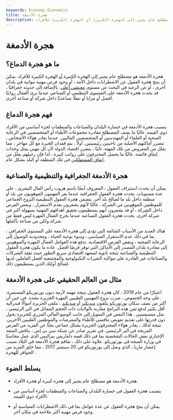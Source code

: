 ```yaml
---
keywords: Economy,Economics
title: هجرة الأدمغة
description: هجرة الأدمغة هو مصطلح عام يشير إلى الهجرة الكبيرة أو الهجرة الكبيرة للأفراد.
---
```


# هجرة الأدمغة
## ما هو هجرة الدماغ؟

هجرة الأدمغة هو مصطلح عام يشير إلى الهجرة الكبيرة [أو](/emigration) الهجرة الكبيرة للأفراد. يمكن أن ينتج هجرة العقول عن الاضطرابات داخل الأمة ، أو وجود فرص مهنية مواتية في بلدان أخرى ، أو عن الرغبة في البحث عن مستوى [معيشي أعلى](/standard-of-living). بالإضافة إلى حدوثه جغرافيًا ، قد يحدث هجرة الأدمغة على المستوى التنظيمي أو الصناعي عندما يرى العمال رواتبًا أفضل أو مزايا أو تنقلًا تصاعديًا داخل شركة أو صناعة أخرى.

## فهم هجرة الدماغ

يتسبب هجرة الأدمغة في خسارة البلدان والصناعات والمنظمات لجزء أساسي من الأفراد ذوي القيمة. غالبًا ما يصف المصطلح مغادرة مجموعات الأطباء أو المتخصصين في الرعاية الصحية أو العلماء أو المهندسين أو المتخصصين الماليين. عندما يغادر هؤلاء الأشخاص ، تتضرر أماكنهم الأصلية من ناحيتين رئيسيتين. أولاً ، يتم فقدان الخبرة مع كل مهاجر ، مما يقلل من المعروض من تلك المهنة. ثانيًا ، يتضرر اقتصاد الدولة لأن كل مهني يمثل وحدات إنفاق فائضة. غالبًا ما يحصل المحترفون على رواتب كبيرة ، لذا فإن رحيلهم يقلل من [إنفاق المستهلكين](/consumer-spending) في تلك المنطقة أو البلد بشكل عام.

## هجرة الأدمغة الجغرافية والتنظيمية والصناعية

يمكن أن يحدث استنزاف العقول ، المعروف أيضًا باسم هروب رأس المال البشري ، على عدة مستويات. يحدث هجرة العقول الجغرافية عندما يفر المهنيون الموهوبون من بلد أو منطقة داخل بلد ما لصالح بلد آخر. يتضمن هجرة العقول التنظيمية النزوح الجماعي للموظفين الموهوبين من الشركة ، غالبًا لأنهم يشعرون بعدم الاستقرار ، ونقص الفرص داخل الشركة ، أو قد يشعرون أنهم يستطيعون تحقيق أهدافهم المهنية بسهولة أكبر في شركة أخرى. يحدث هجرة العقول الصناعية عندما يخرج العمال المهرة ليس فقط من شركة ولكن من صناعة بأكملها.

هناك العديد من الأسباب الشائعة التي تؤدي إلى هجرة الأدمغة على المستوى الجغرافي ، بما في ذلك عدم الاستقرار السياسي ، وسوء نوعية الحياة ، ومحدودية الوصول إلى الرعاية الصحية ، ونقص الفرص الاقتصادية. تدفع هذه العوامل العمال المهرة والموهوبين إلى مغادرة بلدان المصدر إلى الأماكن التي توفر فرصًا أفضل. عادة ما يكون هجرة العقول التنظيمية والصناعية نتيجة ثانوية لمشهد اقتصادي سريع التطور حيث تفقد الشركات والصناعات غير القادرة على مواكبة التغيرات التكنولوجية والمجتمعية أفضل العاملين لديها لصالح أولئك الذين يستطيعون ذلك.

## مثال من العالم الحقيقي على هجرة الأدمغة

اعتبارًا من عام 2019 ، كان هجرة العقول نتيجة مهمة لأزمة ديون بورتوريكو المستمرة. على وجه الخصوص ، ضرب نزوح المهنيين الطبيين المهرة الجزيرة بشدة. في حين أن أكثر من نصف سكان بورتوريكو يتلقون [ميديكير](/medicare) أو [ميديكيد](/medicaid) ، تتلقى الجزيرة أموالًا فيدرالية أقل بكثير لدفع ثمن هذه البرامج مقارنة بالولايات ذات الحجم المماثل في البر الرئيسي ، مثل ميسيسيبي . هذا النقص في التمويل إلى جانب الوضع المالي المزري للجزيرة يحول دون قدرتها على تقديم تعويض تنافسي للأطباء والممرضات والموظفين الطبيين الآخرين. نتيجة لذلك ، يغادر هؤلاء المحترفون الجزيرة بشكل جماعي بحثًا عن المزيد من الفرص المربحة في البر الرئيسي. في تقرير صادر عن شبكة سي بي إس ، يناقش المنفذ الإخباري بعض الحالات الشخصية بما في ذلك قصة داماريس بيراليس الذي عمل محاسبًا في وزارة الصحة في بورتوريكو. علاوة على ذلك ، تفاقم هجرة الأدمغة في البلاد بسبب إعصار ماريا ، الذي وصل إلى بورتوريكو في 20 سبتمبر 2017 ، مما خلق المزيد من الحوافز للهجرة .

## يسلط الضوء

- هجرة الأدمغة هو مصطلح عام يشير إلى هجرة كبيرة أو هجرة الأفراد.

- يتسبب هجرة العقول في خسارة البلدان والصناعات والمنظمات لجزء أساسي من الأفراد ذوي القيمة.

- يمكن أن ينتج هجرة العقول عن عدة عوامل بما في ذلك الاضطرابات السياسية أو وجود فرص مهنية أكثر ملاءمة في مكان آخر.

